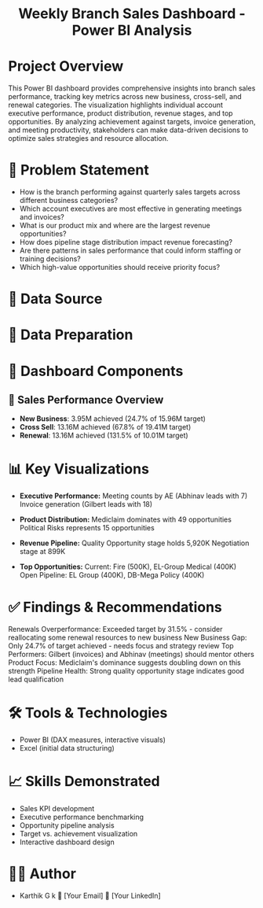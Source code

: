 # <h1 align="center">Weekly Branch Sales Dashboard - Power BI Analysis</h1>
# Project Overview
This Power BI dashboard provides comprehensive insights into branch sales performance, tracking key metrics across new business, cross-sell, and renewal categories. The visualization highlights individual account executive performance, product distribution, revenue stages, and top opportunities. By analyzing achievement against targets, invoice generation, and meeting productivity, stakeholders can make data-driven decisions to optimize sales strategies and resource allocation.

# 💠 Problem Statement
* How is the branch performing against quarterly sales targets across different business categories?
* Which account executives are most effective in generating meetings and invoices?
* What is our product mix and where are the largest revenue opportunities?
* How does pipeline stage distribution impact revenue forecasting?
* Are there patterns in sales performance that could inform staffing or training decisions?
* Which high-value opportunities should receive priority focus?

# 💠 Data Source


# 💠 Data Preparation


# 💠 Dashboard Components
## 🎯 Sales Performance Overview
* **New Business**: 3.95M achieved (24.7% of 15.96M target)
* **Cross Sell**: 13.16M achieved (67.8% of 19.41M target)
* **Renewal**: 13.16M achieved (131.5% of 10.01M target)

# 📊 Key Visualizations
* **Executive Performance:**
Meeting counts by AE (Abhinav leads with 7)
Invoice generation (Gilbert leads with 18)

* **Product Distribution:**
Mediclaim dominates with 49 opportunities
Political Risks represents 15 opportunities

* **Revenue Pipeline:**
Quality Opportunity stage holds 5,920K
Negotiation stage at 899K

* **Top Opportunities:**
Current: Fire (500K), EL-Group Medical (400K)
Open Pipeline: EL Group (400K), DB-Mega Policy (400K)

# ✅ Findings & Recommendations
Renewals Overperformance: Exceeded target by 31.5% - consider reallocating some renewal resources to new business
New Business Gap: Only 24.7% of target achieved - needs focus and strategy review
Top Performers: Gilbert (invoices) and Abhinav (meetings) should mentor others
Product Focus: Mediclaim's dominance suggests doubling down on this strength
Pipeline Health: Strong quality opportunity stage indicates good lead qualification

# 🛠 Tools & Technologies
- Power BI (DAX measures, interactive visuals)
- Excel (initial data structuring)


# 📈 Skills Demonstrated
- Sales KPI development
- Executive performance benchmarking
- Opportunity pipeline analysis
- Target vs. achievement visualization
- Interactive dashboard design

# 👨‍💻 Author
- Karthik G k
📧 [Your Email]
🔗 [Your LinkedIn]
